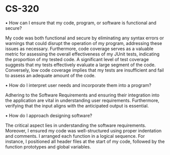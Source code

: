 # CS-320

•	How can I ensure that my code, program, or software is functional and secure?

  My code was both functional and secure by eliminating any syntax errors or warnings that could disrupt the operation    of my program, addressing these issues as necessary. Furthermore, code coverage serves as a valuable metric for         assessing the overall effectiveness of my JUnit tests, indicating the proportion of my tested code. A significant       level of test coverage suggests that my tests effectively evaluate a large segment of the code. Conversely, low code    coverage implies that my tests are insufficient and fail to assess an adequate amount of the code.

•	How do I interpret user needs and incorporate them into a program?

  Adhering to the Software Requirements and ensuring their integration into the application are vital in understanding    user requirements. Furthermore, verifying that the input aligns with the anticipated output is essential.

•	How do I approach designing software?

  The critical aspect lies in understanding the software requirements. Moreover, I ensured my code was well-structured    using proper indentation and comments. I arranged each function in a logical sequence. For instance, I positioned       all header files at the start of my code, followed by the function prototypes and global variables.
